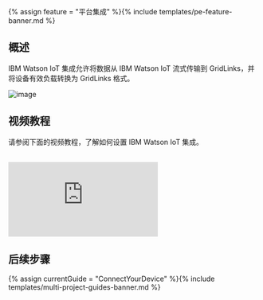 {% assign feature = "平台集成" %}{% include templates/pe-feature-banner.md %}

## 概述

IBM Watson IoT 集成允许将数据从 IBM Watson IoT 流式传输到 GridLinks，并将设备有效负载转换为 GridLinks 格式。

 ![image](/images/user-guide/integrations/ibm-watson-integration.svg)
 
## 视频教程
 
请参阅下面的视频教程，了解如何设置 IBM Watson IoT 集成。

<br>
<div id="video">  
 <div id="video_wrapper">
     <iframe src="https://www.youtube.com/embed/eqSObPW2P1g" frameborder="0" allowfullscreen></iframe>
 </div>
</div> 


## 后续步骤

{% assign currentGuide = "ConnectYourDevice" %}{% include templates/multi-project-guides-banner.md %}